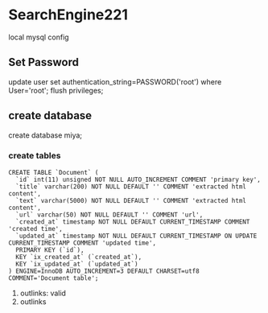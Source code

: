# SearchEngine221

local mysql config
## Set Password
update user set authentication_string=PASSWORD('root') where User='root';
flush privileges;

## create database
create database miya;
### create tables

~~~
CREATE TABLE `Document` (
  `id` int(11) unsigned NOT NULL AUTO_INCREMENT COMMENT 'primary key',
  `title` varchar(200) NOT NULL DEFAULT '' COMMENT 'extracted html content',
  `text` varchar(5000) NOT NULL DEFAULT '' COMMENT 'extracted html content',
  `url` varchar(50) NOT NULL DEFAULT '' COMMENT 'url',
  `created_at` timestamp NOT NULL DEFAULT CURRENT_TIMESTAMP COMMENT 'created time',
  `updated_at` timestamp NOT NULL DEFAULT CURRENT_TIMESTAMP ON UPDATE CURRENT_TIMESTAMP COMMENT 'updated time',
  PRIMARY KEY (`id`),
  KEY `ix_created_at` (`created_at`),
  KEY `ix_updated_at` (`updated_at`)
) ENGINE=InnoDB AUTO_INCREMENT=3 DEFAULT CHARSET=utf8 COMMENT='Document table';
~~~


1. outlinks: valid
2. outlinks
